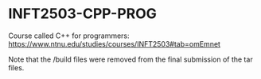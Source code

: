 # INFT2503-CPP-PROG

Course called C++ for programmers:
https://www.ntnu.edu/studies/courses/INFT2503#tab=omEmnet

Note that the /build files were removed from the final submission of the tar files.
